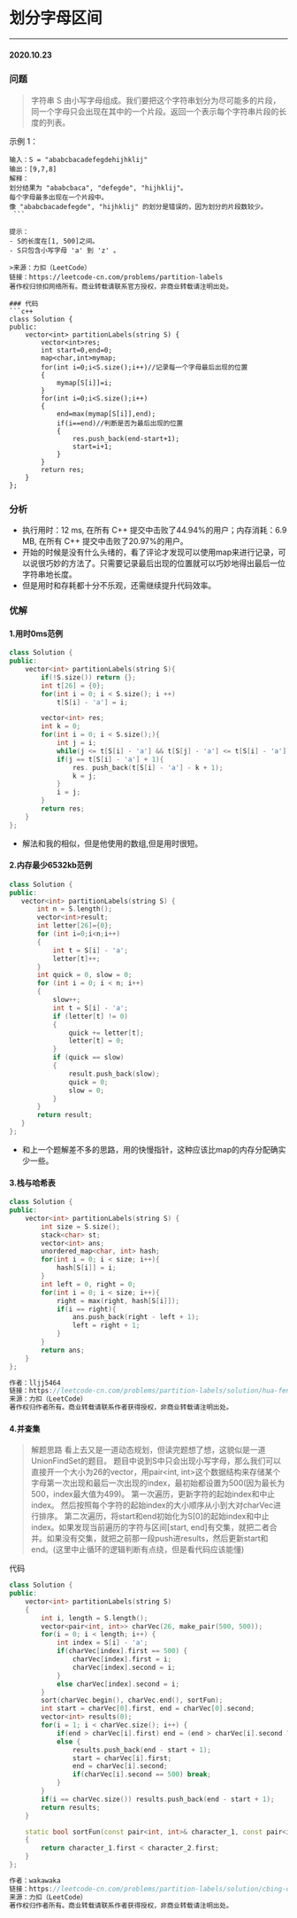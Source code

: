 # 划分字母区间
***
#### 2020.10.23

### 问题
>字符串 S 由小写字母组成。我们要把这个字符串划分为尽可能多的片段，同一个字母只会出现在其中的一个片段。返回一个表示每个字符串片段的长度的列表。

示例 1：
```
输入：S = "ababcbacadefegdehijhklij"
输出：[9,7,8]
解释：
划分结果为 "ababcbaca", "defegde", "hijhklij"。
每个字母最多出现在一个片段中。
像 "ababcbacadefegde", "hijhklij" 的划分是错误的，因为划分的片段数较少。
 ```

提示：
- S的长度在[1, 500]之间。
- S只包含小写字母 'a' 到 'z' 。

>来源：力扣（LeetCode）              
链接：https://leetcode-cn.com/problems/partition-labels                
著作权归领扣网络所有。商业转载请联系官方授权，非商业转载请注明出处。                

### 代码
```c++
class Solution {
public:
    vector<int> partitionLabels(string S) {
        vector<int>res;
        int start=0,end=0;
        map<char,int>mymap;
        for(int i=0;i<S.size();i++)//记录每一个字母最后出现的位置
        {
            mymap[S[i]]=i;
        }
        for(int i=0;i<S.size();i++)
        {
            end=max(mymap[S[i]],end);
            if(i==end)//判断是否为最后出现的位置
            {
                res.push_back(end-start+1);
                start=i+1;
            }
        }
        return res;
    }
};
```

### 分析
 - 执行用时：12 ms, 在所有 C++ 提交中击败了44.94%的用户；内存消耗：6.9 MB, 在所有 C++ 提交中击败了20.97%的用户。     
 - 开始的时候是没有什么头绪的，看了评论才发现可以使用map来进行记录，可以说很巧妙的方法了。只需要记录最后出现的位置就可以巧妙地得出最后一位字符串地长度。   
 - 但是用时和存耗都十分不乐观，还需继续提升代码效率。
 
### 优解
#### 1.用时0ms范例
```c++
class Solution {
public:
    vector<int> partitionLabels(string S){
        if(!S.size()) return {};
        int t[26] = {0};
        for(int i = 0; i < S.size(); i ++)
            t[S[i] - 'a'] = i;

        vector<int> res;
        int k = 0;
        for(int i = 0; i < S.size();){
            int j = i;
            while(j <= t[S[i] - 'a'] && t[S[j] - 'a'] <= t[S[i] - 'a']) j ++;
            if(j == t[S[i] - 'a'] + 1){
                res. push_back(t[S[i] - 'a'] - k + 1);
                k = j;   
            }
            i = j;
        }
        return res;
    }
};
```
 - 解法和我的相似，但是他使用的数组,但是用时很短。
 
 #### 2.内存最少6532kb范例
 ```c++
 class Solution {
public:
    vector<int> partitionLabels(string S) {
        int n = S.length();
        vector<int>result;
        int letter[26]={0};
        for (int i=0;i<n;i++)
        {
            int t = S[i] - 'a';
            letter[t]++;
        }
        int quick = 0, slow = 0;
        for (int i = 0; i < n; i++)
        {
            slow++;
            int t = S[i] - 'a';
            if (letter[t] != 0)
            {
                quick += letter[t];
                letter[t] = 0;
            }
            if (quick == slow)
            {
                result.push_back(slow);
                quick = 0;
                slow = 0;
            }
        }
        return result;
    }
};
```
 - 和上一个题解差不多的思路，用的快慢指针，这种应该比map的内存分配确实少一些。
 
#### 3.栈与哈希表
```c++
class Solution {
public:
    vector<int> partitionLabels(string S) {
        int size = S.size();
        stack<char> st;
        vector<int> ans;
        unordered_map<char, int> hash;
        for(int i = 0; i < size; i++){
            hash[S[i]] = i;
        }
        int left = 0, right = 0;
        for(int i = 0; i < size; i++){
            right = max(right, hash[S[i]]);
            if(i == right){
                ans.push_back(right - left + 1);
                left = right + 1;
            }
        }
        return ans;
    }
};

作者：lljj5464
链接：https://leetcode-cn.com/problems/partition-labels/solution/hua-fen-zi-mu-qu-jian-cha-xi-biao-liang-chong-bian/
来源：力扣（LeetCode）
著作权归作者所有。商业转载请联系作者获得授权，非商业转载请注明出处。
```

#### 4.并查集
>解题思路
看上去又是一道动态规划，但读完题想了想，这貌似是一道UnionFindSet的题目。
题目中说到S中只会出现小写字母，那么我们可以直接开一个大小为26的vector，用pair<int, int>这个数据结构来存储某个字母第一次出现和最后一次出现的index，最初始都设置为500(因为最长为500，index最大值为499)。
第一次遍历，更新字符的起始index和中止index。
然后按照每个字符的起始index的大小顺序从小到大对charVec进行排序。
第二次遍历，将start和end初始化为S[0]的起始index和中止index。如果发现当前遍历的字符与区间[start, end]有交集，就把二者合并。如果没有交集，就把之前那一段push进results，然后更新start和end。(这里中止循环的逻辑判断有点绕，但是看代码应该能懂)

代码
```c++
class Solution {
public:
    vector<int> partitionLabels(string S)
    {
        int i, length = S.length();
        vector<pair<int, int>> charVec(26, make_pair(500, 500));
        for(i = 0; i < length; i++) {
            int index = S[i] - 'a';
            if(charVec[index].first == 500) {
                charVec[index].first = i;
                charVec[index].second = i;
            }
            else charVec[index].second = i;
        }
        sort(charVec.begin(), charVec.end(), sortFun);
        int start = charVec[0].first, end = charVec[0].second;
        vector<int> results(0);
        for(i = 1; i < charVec.size(); i++) {
            if(end > charVec[i].first) end = (end > charVec[i].second ? end : charVec[i].second);
            else {
                results.push_back(end - start + 1);
                start = charVec[i].first;
                end = charVec[i].second;
                if(charVec[i].second == 500) break;
            }
        }
        if(i == charVec.size()) results.push_back(end - start + 1);
        return results;
    }

    static bool sortFun(const pair<int, int>& character_1, const pair<int, int>& character_2)
    {
        return character_1.first < character_2.first;
    }
};

作者：wakawaka
链接：https://leetcode-cn.com/problems/partition-labels/solution/cbing-cha-ji-unionfindsetqiu-jie-by-wakawaka/
来源：力扣（LeetCode）
著作权归作者所有。商业转载请联系作者获得授权，非商业转载请注明出处。
```
